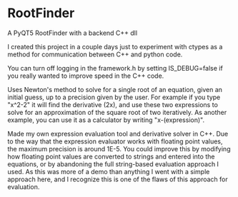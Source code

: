 # RootFinder
A PyQT5 RootFinder with a backend C++ dll

I created this project in a couple days just to experiment with ctypes as a method for communication between C++ and python code.

You can turn off logging in the framework.h by setting IS_DEBUG=false if you really wanted to improve speed in the C++ code.

Uses Newton's method to solve for a single root of an equation, given an initial guess, up to a precision given by the user. For example if you type "x^2-2" it will find the derivative (2x), and use these two expressions to solve for an approximation of the square root of two iteratively. As another example, you can use it as a calculator by writing "x-(expression)".
  
  
Made my own expression evaluation tool and derivative solver in C++.
Due to the way that the expression evaluator works with floating point values, the maximum precision is around 1E-5. You could improve this by modifying how floating point values are converted to strings and entered into the equations, or by abandoning the full string-based evaluation approach I used. As this was more of a demo than anything I went with a simple approach here, and I recognize this is one of the flaws of this approach for evaluation. 
